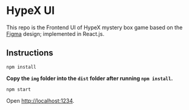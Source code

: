 # HypeX UI

This repo is the Frontend UI of HypeX mystery box game based on the [Figma](https://www.figma.com/proto/hqzmhcJppurneAigoAekkZ/HypeX?node-id=418%3A1864&scaling=scale-down&page-id=418%3A1863&starting-point-node-id=418%3A1864) design; implemented in React.js.

## Instructions

```
npm install
```
**Copy the `img` folder into the `dist` folder after running `npm install`.**

```
npm start
```
Open [http://localhost:1234](http://localhost:1234).
